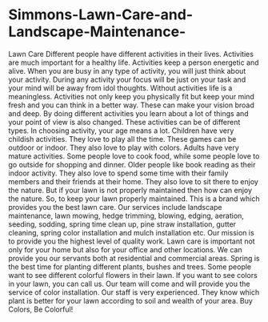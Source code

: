 # Simmons-Lawn-Care-and-Landscape-Maintenance-
Lawn Care Different people have different activities in their lives. Activities are much important for a healthy life. Activities keep a person energetic and alive. When you are busy in any type of activity, you will just think about your activity. During any activity your focus will be just on your task and your mind will be away from idol thoughts. Without activities life is a meaningless. Activities not only keep you physically fit but keep your mind fresh and you can think in a better way. These can make your vision broad and deep. By doing different activities you learn about a lot of things and your point of view is also changed. These activities can be of different types. In choosing activity, your age means a lot. Children have very childish activities. They love to play all the time. These games can be outdoor or indoor. They also love to play with colors. Adults have very mature activities. Some people love to cook food, while some people love to go outside for shopping and dinner. Older people like book reading as their indoor activity.    They also love to spend some time with their family members and their friends at their home. They also love to sit there to enjoy the nature. But if your lawn is not properly maintained then how can enjoy the nature. So, to keep your lawn properly maintained. This is a brand which provides you the best lawn care. Our services include landscape maintenance, lawn mowing, hedge trimming, blowing, edging, aeration, seeding, sodding, spring time clean up, pine straw installation, gutter cleaning, spring color installation and mulch installation etc.  Our mission is to provide you the highest level of quality work. Lawn care is important not only for your home but also for your office and other locations. We can provide you our servants both at residential and commercial areas. Spring is the best time for planting different plants, bushes and trees. Some people want to see different colorful flowers in their lawn. If you want to see colors in your lawn, you can call us. Our team will come and will provide you the service of color installation. Our staff is very experienced. They know which plant is better for your lawn according to soil and wealth of your area.                Buy Colors, Be Colorful!
